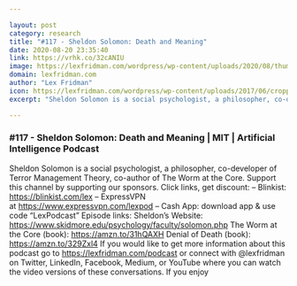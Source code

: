 ```yaml
---

layout: post
category: research
title: "#117 - Sheldon Solomon: Death and Meaning"
date: 2020-08-20 23:35:40
link: https://vrhk.co/32cANIU
image: https://lexfridman.com/wordpress/wp-content/uploads/2020/08/thumb_sheldon_solomon.png
domain: lexfridman.com
author: "Lex Fridman"
icon: https://lexfridman.com/wordpress/wp-content/uploads/2017/06/cropped-lex-favicon-4-1-180x180.png
excerpt: "Sheldon Solomon is a social psychologist, a philosopher, co-developer of Terror Management Theory, co-author of The Worm at the Core. Support this channel by supporting our sponsors. Click links, get discount: – Blinkist: <https://blinkist.com/lex> – ExpressVPN at <https://www.expressvpn.com/lexpod> – Cash App: download app &amp; use code “LexPodcast” Episode links: Sheldon’s Website: <https://www.skidmore.edu/psychology/faculty/solomon.php> The Worm at the Core (book): <https://amzn.to/31hQAXH> Denial of Death (book): <https://amzn.to/329Zxl4> If you would like to get more information about this podcast go to <https://lexfridman.com/podcast> or connect with @lexfridman on Twitter, LinkedIn, Facebook, Medium, or YouTube where you can watch the video versions of these conversations. If you enjoy"

---
```


### #117 - Sheldon Solomon: Death and Meaning | MIT | Artificial Intelligence Podcast

Sheldon Solomon is a social psychologist, a philosopher, co-developer of Terror Management Theory, co-author of The Worm at the Core. Support this channel by supporting our sponsors. Click links, get discount: – Blinkist: <https://blinkist.com/lex> – ExpressVPN at <https://www.expressvpn.com/lexpod> – Cash App: download app &amp; use code “LexPodcast” Episode links: Sheldon’s Website: <https://www.skidmore.edu/psychology/faculty/solomon.php> The Worm at the Core (book): <https://amzn.to/31hQAXH> Denial of Death (book): <https://amzn.to/329Zxl4> If you would like to get more information about this podcast go to <https://lexfridman.com/podcast> or connect with @lexfridman on Twitter, LinkedIn, Facebook, Medium, or YouTube where you can watch the video versions of these conversations. If you enjoy